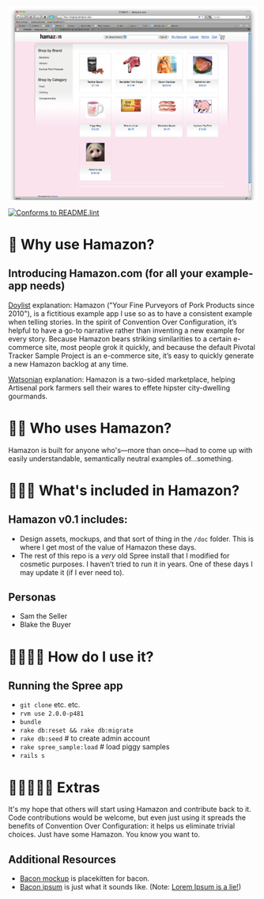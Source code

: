 ![Hamazon screenshot](https://github.com/jonathanpberger/hamazon/blob/master/doc/hamazon.png)

[![Conforms to README.lint](https://img.shields.io/badge/README.lint-conforming-brightgreen)](https://github.com/strangelove-ventures/readme-dot-lint)

🐷 Why use Hamazon?
=============================

## Introducing Hamazon.com (for all your example-app needs)

[Doylist](https://tvtropes.org/pmwiki/pmwiki.php/Main/WatsonianVersusDoylist) explanation: Hamazon ("Your Fine Purveyors of Pork Products since 2010"), is a fictitious example app I use so as to have a consistent example when telling stories. In the spirit of Convention Over Configuration, it&#8217;s helpful to have a go-to narrative rather than inventing a new example for every story. Because Hamazon bears striking similarities to a certain e-commerce site, most people grok it quickly, and because the default Pivotal Tracker Sample Project is an e-commerce site, it&#8217;s easy to quickly generate a new Hamazon backlog at any time.

[Watsonian](https://tvtropes.org/pmwiki/pmwiki.php/Main/WatsonianVersusDoylist) explanation: Hamazon is a two-sided marketplace, helping Artisenal pork farmers sell their wares to effete hipster city-dwelling gourmands.


🐷🐷 Who uses Hamazon?
=============================

Hamazon is built for anyone who's—more than once—had to come up with easily understandable, semantically neutral examples of...something.


🐷🐷🐷 What's included in Hamazon?
=============================

## Hamazon v0.1 includes:

- Design assets, mockups, and that sort of thing in the `/doc` folder. This is where I get most of the value of Hamazon these days.</li>
- The rest of this repo is a <em>very</em> old Spree install that I modified for cosmetic purposes. I haven&#8217;t tried to run it in years. One of these days I may update it (if I ever need to).

## Personas

- Sam the Seller
- Blake the Buyer


🐷🐷🐷🐷 How do I use it?
=============================

## Running the Spree app
- `git clone` etc. etc.
- `rvm use 2.0.0-p481`
- `bundle`
- `rake db:reset && rake db:migrate`
- `rake db:seed` # to create admin account
- `rake spree_sample:load` # load piggy samples
- `rails s`

🐷🐷🐷🐷🐷 Extras
=============================

It's my hope that others will start using Hamazon and contribute back to it. Code contributions would be welcome, but even just using it spreads the benefits of Convention Over Configuration: it helps us eliminate trivial choices. Just have some Hamazon. You know you want to.

## Additional Resources

- [Bacon mockup](http://baconmockup.com/) is placekitten for bacon.
- [Bacon ipsum](http://baconipsum.com/) is just what it sounds like. (Note: [Lorem Ipsum is a lie!](https://twitter.com/jonathanpberger/status/753960310164353024))

